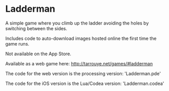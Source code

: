 # Ladderman

A simple game where you climb up the ladder avoiding the holes by switching between the sides. 

Includes code to auto-download images hosted online the first time the game runs. 

Not available on the App Store. 

Available as a web game here: http://tarrouye.net/games/#ladderman

The code for the web version is the processing version: 'Ladderman.pde'

The code for the iOS version is the Lua/Codea version: 'Ladderman.codea'
